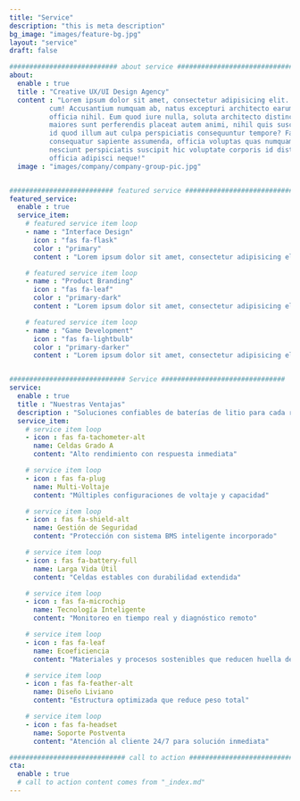 ```yaml
---
title: "Service"
description: "this is meta description"
bg_image: "images/feature-bg.jpg"
layout: "service"
draft: false

########################### about service #############################
about:
  enable : true
  title : "Creative UX/UI Design Agency"
  content : "Lorem ipsum dolor sit amet, consectetur adipisicing elit. Voluptate soluta corporis odit, optio
          cum! Accusantium numquam ab, natus excepturi architecto earum ipsa aliquam, illum, omnis rerum, eveniet
          officia nihil. Eum quod iure nulla, soluta architecto distinctio. Nesciunt odio ullam expedita, neque fugit
          maiores sunt perferendis placeat autem animi, nihil quis suscipit quibusdam ut reiciendis doloribus natus nemo
          id quod illum aut culpa perspiciatis consequuntur tempore? Facilis nam vitae iure quisquam eius harum
          consequatur sapiente assumenda, officia voluptas quas numquam placeat, alias molestias nisi laudantium
          nesciunt perspiciatis suscipit hic voluptate corporis id distinctio earum. Dolor reprehenderit fuga dolore
          officia adipisci neque!"
  image : "images/company/company-group-pic.jpg"


########################## featured service ############################
featured_service:
  enable : true
  service_item:
    # featured service item loop
    - name : "Interface Design"
      icon : "fas fa-flask"
      color : "primary"
      content : "Lorem ipsum dolor sit amet, consectetur adipisicing elit. Saepe enim impedit repudiandae omnis est temporibus."

    # featured service item loop
    - name : "Product Branding"
      icon : "fas fa-leaf"
      color : "primary-dark"
      content : "Lorem ipsum dolor sit amet, consectetur adipisicing elit. Saepe enim impedit repudiandae omnis est temporibus."

    # featured service item loop
    - name : "Game Development"
      icon : "fas fa-lightbulb"
      color : "primary-darker"
      content : "Lorem ipsum dolor sit amet, consectetur adipisicing elit. Saepe enim impedit repudiandae omnis est temporibus."


############################# Service ###############################
service:
  enable : true
  title : "Nuestras Ventajas"
  description : "Soluciones confiables de baterías de litio para cada recorrido"
  service_item:
    # service item loop
    - icon : fas fa-tachometer-alt
      name: Celdas Grado A
      content: "Alto rendimiento con respuesta inmediata"

    # service item loop
    - icon : fas fa-plug
      name: Multi-Voltaje
      content: "Múltiples configuraciones de voltaje y capacidad"

    # service item loop
    - icon : fas fa-shield-alt
      name: Gestión de Seguridad
      content: "Protección con sistema BMS inteligente incorporado"

    # service item loop
    - icon : fas fa-battery-full
      name: Larga Vida Útil
      content: "Celdas estables con durabilidad extendida"

    # service item loop
    - icon : fas fa-microchip
      name: Tecnología Inteligente
      content: "Monitoreo en tiempo real y diagnóstico remoto"

    # service item loop
    - icon : fas fa-leaf
      name: Ecoeficiencia
      content: "Materiales y procesos sostenibles que reducen huella de carbono"

    # service item loop
    - icon : fas fa-feather-alt
      name: Diseño Liviano
      content: "Estructura optimizada que reduce peso total"

    # service item loop
    - icon : fas fa-headset
      name: Soporte Postventa
      content: "Atención al cliente 24/7 para solución inmediata"

############################# call to action #################################
cta:
  enable : true
  # call to action content comes from "_index.md"
---
```

